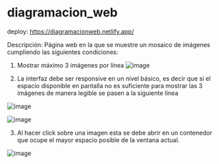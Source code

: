# diagramacion_web
deploy: https://diagramacionweb.netlify.app/

Descripción:
Página web en la que se muestre un mosaico de imágenes  cumpliendo las siguientes condiciones: 
1. Mostrar máximo 3 imágenes por línea
![image](https://user-images.githubusercontent.com/113567795/234753736-6194f1d9-f60c-411b-944b-1aa06b529c6f.png)

2. La interfaz debe ser responsive en un nivel básico, es decir que si el espacio disponible en pantalla no es suficiente para mostrar las 3 imágenes de manera legible se pasen a la siguiente línea

![image](https://user-images.githubusercontent.com/113567795/234753806-062d4fd7-2536-4699-8162-a3a9567eb6c4.png)

![image](https://user-images.githubusercontent.com/113567795/234753871-b6b8ff5e-2103-46cb-8ee7-6c498483b507.png)

3. Al hacer click sobre una imagen esta se debe abrir en un contenedor que ocupe el mayor espacio posible de la ventana actual.

![image](https://user-images.githubusercontent.com/113567795/234753956-b6f0c99f-ca3b-46fc-ae5c-199afc87c387.png)



